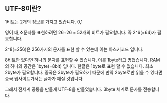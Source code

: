 ## UTF-8이란?

1비트는 2개의 정보를 가지고 있습니다. 0,1

영어 대,소문자를 표현하려면 26+26 = 52개의 비트가 필요합니다. 즉 2^6(=64)가 필요합니다.

2^8(=256)은 256가지의 문자를 표현 할 수 있는데 이는 아스키코드 입니다.

8비트만 있다면 하나의 문자를 표현할 수 있습니다. 이를 1byte라고 명했습니다. RAM의 하나의 공간은 1byte(=8bit) 입니다. 
한글은 1byte로 표현 할 수 없습니다. 최소 2byte가 필요합니다. 중국은 3byte가 필요하기 때문에 만약 2byte로만 읽을 수 있다면 중국 웹사이트가서는 글자가 깨질 것입니다.

그래서 전세계 공통을 만들게 UTF-8을 만들었습니다. 3byte 체계로 문자를 전송합니다.